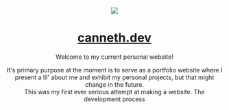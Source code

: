 <div align='center'><img src='https://user-images.githubusercontent.com/23531034/148361737-1aadfe95-1de1-43b9-8f31-ad0f6e70c043.png' /></div>
<h1 align='center'>
  <div align='center'><a href='https://canneth.dev' rel='noreferrer'>canneth.dev</a></div>
</h1>
<p align='center'>Welcome to my current personal website!</p>
<p align='center'>It's primary purpose at the moment is to serve as a portfolio website where I present a lil' about me and exhibit my personal projects, but that might change in the future.
  <br />
This was my first ever serious attempt at making a website. The development process </p>
